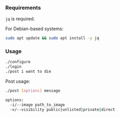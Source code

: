 ### Requirements
`jq` is required.

For Debian-based systems:

```bash
sudo apt update && sudo apt install -y jq
```

### Usage

```bash
./configure
./login
./post i want to die
```

Post usage:
```bash
./post [options] message

options:
  -i/--image path_to_image
  -v/--visibility public|unlisted|private|direct
```  
